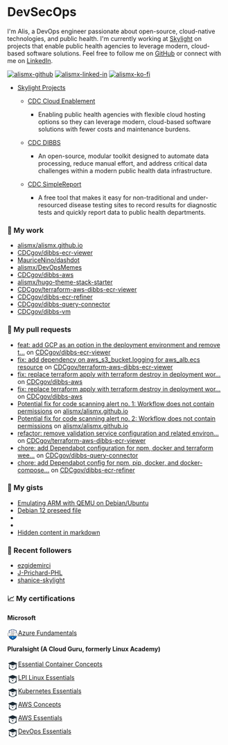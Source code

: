 # DevSecOps

I'm Alis, a DevOps engineer passionate about open-source, cloud-native technologies, and public health. I'm currently working at [Skylight](https://skylight.digital) on projects that enable public health agencies to leverage modern, cloud-based software solutions. Feel free to follow me on [GitHub](https://github.com/alismx) or connect with me on [LinkedIn](https://www.linkedin.com/in/alismx). 

[<img alt="alismx-github" src="https://img.shields.io/badge/GitHub-181717.svg?style=for-the-badge&logo=GitHub&logoColor=white" />](https://github.com/alismx) [<img alt="alismx-linked-in" src="https://img.shields.io/badge/linkedin-%230077B5.svg?&style=for-the-badge&logo=linkedin&logoColor=white" />](https://www.linkedin.com/in/alismx) [<img alt="alismx-ko-fi" src="https://img.shields.io/badge/Ko--fi-FF5E5B?&style=for-the-badge&logo=ko-fi&logoColor=white" />](https://ko-fi.com/alismx)<br>

- [Skylight Projects](https://skylight.digital/work/team-member/alis-akers/)

  - [CDC Cloud Enablement](https://skylight.digital/work/experience/cdc-dibbs-cloud-enablement/)
    - Enabling public health agencies with flexible cloud hosting options so they can leverage modern, cloud-based software solutions with fewer costs and maintenance burdens.

  - [CDC DIBBS](https://skylight.digital/work/experience/cdc-dibbs/)
    - An open-source, modular toolkit designed to automate data processing, reduce manual effort, and address critical data challenges within a modern public health data infrastructure.

  - [CDC SimpleReport](https://skylight.digital/work/experience/cdc-simplereport/)
    - A free tool that makes it easy for non-traditional and under-resourced disease testing sites to record results for diagnostic tests and quickly report data to public health departments.

### 🚀 My work

- [alismx/alismx.github.io](https://github.com/alismx/alismx.github.io)
- [CDCgov/dibbs-ecr-viewer](https://github.com/CDCgov/dibbs-ecr-viewer)
- [MauriceNino/dashdot](https://github.com/MauriceNino/dashdot)
- [alismx/DevOpsMemes](https://github.com/alismx/DevOpsMemes)
- [CDCgov/dibbs-aws](https://github.com/CDCgov/dibbs-aws)
- [alismx/hugo-theme-stack-starter](https://github.com/alismx/hugo-theme-stack-starter)
- [CDCgov/terraform-aws-dibbs-ecr-viewer](https://github.com/CDCgov/terraform-aws-dibbs-ecr-viewer)
- [CDCgov/dibbs-ecr-refiner](https://github.com/CDCgov/dibbs-ecr-refiner)
- [CDCgov/dibbs-query-connector](https://github.com/CDCgov/dibbs-query-connector)
- [CDCgov/dibbs-vm](https://github.com/CDCgov/dibbs-vm)

### 🌱 My pull requests

- [feat: add GCP as an option in the deployment environment and remove t…](https://github.com/CDCgov/dibbs-ecr-viewer/pull/1064) on [CDCgov/dibbs-ecr-viewer](https://github.com/CDCgov/dibbs-ecr-viewer)
- [fix: add dependency on aws_s3_bucket.logging for aws_alb.ecs resource](https://github.com/CDCgov/terraform-aws-dibbs-ecr-viewer/pull/38) on [CDCgov/terraform-aws-dibbs-ecr-viewer](https://github.com/CDCgov/terraform-aws-dibbs-ecr-viewer)
- [fix: replace terraform apply with terraform destroy in deployment wor…](https://github.com/CDCgov/dibbs-aws/pull/77) on [CDCgov/dibbs-aws](https://github.com/CDCgov/dibbs-aws)
- [fix: replace terraform apply with terraform destroy in deployment wor…](https://github.com/CDCgov/dibbs-aws/pull/76) on [CDCgov/dibbs-aws](https://github.com/CDCgov/dibbs-aws)
- [Potential fix for code scanning alert no. 1: Workflow does not contain permissions](https://github.com/alismx/alismx.github.io/pull/6) on [alismx/alismx.github.io](https://github.com/alismx/alismx.github.io)
- [Potential fix for code scanning alert no. 2: Workflow does not contain permissions](https://github.com/alismx/alismx.github.io/pull/5) on [alismx/alismx.github.io](https://github.com/alismx/alismx.github.io)
- [refactor: remove validation service configuration and related environ…](https://github.com/CDCgov/terraform-aws-dibbs-ecr-viewer/pull/37) on [CDCgov/terraform-aws-dibbs-ecr-viewer](https://github.com/CDCgov/terraform-aws-dibbs-ecr-viewer)
- [chore: add Dependabot configuration for npm, docker and terraform wee…](https://github.com/CDCgov/dibbs-query-connector/pull/738) on [CDCgov/dibbs-query-connector](https://github.com/CDCgov/dibbs-query-connector)
- [chore: add Dependabot config for npm, pip, docker, and docker-compose…](https://github.com/CDCgov/dibbs-ecr-refiner/pull/194) on [CDCgov/dibbs-ecr-refiner](https://github.com/CDCgov/dibbs-ecr-refiner)

### 📓 My gists

- [Emulating ARM with QEMU on Debian/Ubuntu](https://gist.github.com/3107fdd62a87607d7cc7b1368d84fc52)
- [Debian 12 preseed file](https://gist.github.com/717776684587d3467b8c3980d2cba4e3)
- [](https://gist.github.com/eb554c67c7013b27c0e16461c3321df9)
- [](https://gist.github.com/a8c473968f0d87c0532944017f844363)
- [Hidden content in markdown](https://gist.github.com/cffeb79c933f98279c46906f390fd3a0)

### 👯 Recent followers

- [ezgidemirci](https://github.com/ezgidemirci)
- [J-Prichard-PHL](https://github.com/J-Prichard-PHL)
- [shanice-skylight](https://github.com/shanice-skylight)

### 📈 My certifications

#### Microsoft

[<img align="left" alt="azure-fundamentals" width="25" src="./assets/azurefundamentals.png" />Azure Fundamentals](https://www.credly.com/badges/460c0273-ed19-4f0c-8d38-4ee994dfeb22/public_url)

#### Pluralsight (A Cloud Guru, formerly Linux Academy)

[<img align="left" alt="Essential-Container-Concepts" width="25" src="./assets/linuxacademy.jpeg" />Essential Container Concepts](https://app.pluralsight.com/profile/alismx)

[<img align="left" alt="LPI-Linux-Essentials" width="25" src="./assets/linuxacademy.jpeg" />LPI Linux Essentials](https://app.pluralsight.com/profile/alismx)

[<img align="left" alt="Kubernetes-Essentials" width="25" src="./assets/linuxacademy.jpeg" />Kubernetes Essentials](https://app.pluralsight.com/profile/alismx)

[<img align="left" alt="AWS-Concepts" width="25" src="./assets/linuxacademy.jpeg" />AWS Concepts](https://app.pluralsight.com/profile/alismx)

[<img align="left" alt="AWS-Essentials" width="25" src="./assets/linuxacademy.jpeg" />AWS Essentials](https://app.pluralsight.com/profile/alismx)

[<img align="left" alt="DevOps-Essentials" width="25" src="./assets/linuxacademy.jpeg" />DevOps Essentials](https://app.pluralsight.com/profile/alismx)
